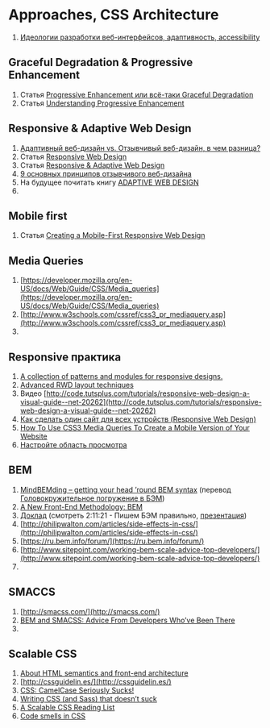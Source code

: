 # Approaches, CSS Architecture

1. [Идеологии разработки веб-интерфейсов, адаптивность, accessibility](https://events.yandex.ru/lib/talks/1500/)

## Graceful Degradation & Progressive Enhancement

1. Статья [Progressive Enhancement или всё-таки Graceful Degradation](http://habrahabr.ru/post/157115/)
2. Статья [Understanding Progressive Enhancement](http://alistapart.com/article/understandingprogressiveenhancement)

## Responsive & Adaptive Web Design

1. [Адаптивный веб-дизайн vs. Отзывчивый веб-дизайн, в чем разница?](http://habrahabr.ru/post/148224/)
2. Статья [Responsive Web Design](http://alistapart.com/article/responsive-web-design)
3. Статья [Responsive & Adaptive Web Design](https://www.lullabot.com/blog/article/responsive-adaptive-web-design)
4. [9 основных принципов отзывчивого веб-дизайна](http://habrahabr.ru/post/243247/)
5. На будущее почитать книгу [ADAPTIVE WEB DESIGN](http://adaptivewebdesign.info/1st-edition/)
6. 
## Mobile first

1. Статья [Creating a Mobile-First Responsive Web Design](http://www.html5rocks.com/en/mobile/responsivedesign/)

## Media Queries

1. [https://developer.mozilla.org/en-US/docs/Web/Guide/CSS/Media_queries](https://developer.mozilla.org/en-US/docs/Web/Guide/CSS/Media_queries)
2. [http://www.w3schools.com/cssref/css3_pr_mediaquery.asp](http://www.w3schools.com/cssref/css3_pr_mediaquery.asp)
3. 
## Responsive практика

1. [A collection of patterns and modules for responsive designs.](http://bradfrost.github.io/this-is-responsive/patterns.html)
2. [Advanced RWD layout techniques](http://www.creativebloq.com/css3/advanced-rwd-layout-techniques-71412175?utm_source=CSS-Weekly&utm_campaign=Issue-118&utm_medium=email)
3. Видео [http://code.tutsplus.com/tutorials/responsive-web-design-a-visual-guide--net-20262](http://code.tutsplus.com/tutorials/responsive-web-design-a-visual-guide--net-20262)
4. [Как сделать один сайт для всех устройств (Responsive Web Design)](http://habrahabr.ru/post/125247/)
5. [How To Use CSS3 Media Queries To Create a Mobile Version of Your Website](http://www.smashingmagazine.com/2010/07/19/how-to-use-css3-media-queries-to-create-a-mobile-version-of-your-website/)
6. [Настройте область просмотра](https://developers.google.com/speed/docs/insights/ConfigureViewport?hl=ru#-)
 
## BEM

1. [MindBEMding – getting your head ’round BEM syntax](http://csswizardry.com/2013/01/mindbemding-getting-your-head-round-bem-syntax/) (перевод [Головокружительное погружение в БЭМ](http://frontender.info/MindBEMding/))
2. [A New Front-End Methodology: BEM](http://www.smashingmagazine.com/2012/04/16/a-new-front-end-methodology-bem/)
3. [Доклад](https://www.youtube.com/watch?v=t8Td3Oq47yE) (смотреть 2:11:21 - Пишем БЭМ правильно, [презентация](http://webstandardsdays.ru/2014/12/06/pres/bem-right/))
4.  [http://philipwalton.com/articles/side-effects-in-css/](http://philipwalton.com/articles/side-effects-in-css/)
5.  [https://ru.bem.info/forum/](https://ru.bem.info/forum/)
6.  [http://www.sitepoint.com/working-bem-scale-advice-top-developers/](http://www.sitepoint.com/working-bem-scale-advice-top-developers/)
7.  
## SMACCS

1. [http://smacss.com/](http://smacss.com/)
2. [BEM and SMACSS: Advice From Developers Who’ve Been There](http://www.sitepoint.com/bem-smacss-advice-from-developers/)
3. 
## Scalable CSS

1. [About HTML semantics and front-end architecture](http://nicolasgallagher.com/about-html-semantics-front-end-architecture/)
2. [http://cssguidelin.es/](http://cssguidelin.es/)
3. [CSS: CamelCase Seriously Sucks!](http://csswizardry.com/2010/12/css-camel-case-seriously-sucks/)
4. [Writing CSS (and Sass) that doesn’t suck](http://ashleynolan.co.uk/blog/writing-css-and-sass-that-doesnt-suck)
5. [A Scalable CSS Reading List](https://github.com/davidtheclark/scalable-css-reading-list)
6. [Code smells in CSS](http://csswizardry.com/2012/11/code-smells-in-css/)










